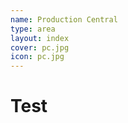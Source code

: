```yaml
---
name: Production Central
type: area
layout: index
cover: pc.jpg
icon: pc.jpg
---
```

<h1>Test</h1>   